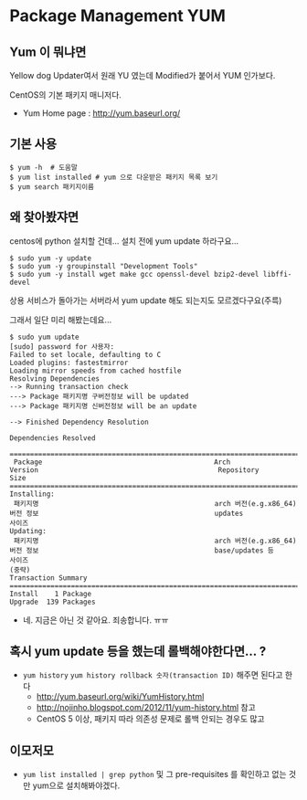 # Package Management YUM

## Yum 이 뭐냐면 
Yellow dog Updater여서 원래 YU 였는데 Modified가 붙어서 YUM 인가보다.

CentOS의 기본 패키지 매니저다. 
- Yum Home page : http://yum.baseurl.org/ 

## 기본 사용 
```
$ yum -h  # 도움말 
$ yum list installed # yum 으로 다운받은 패키지 목록 보기
$ yum search 패키지이름
```

## 왜 찾아봤쟈면
centos에 python 설치할 건데... 설치 전에 yum update 하라구요...
```
$ sudo yum -y update
$ sudo yum -y groupinstall "Development Tools"
$ sudo yum -y install wget make gcc openssl-devel bzip2-devel libffi-devel
```
상용 서비스가 돌아가는 서버라서 yum update 해도 되는지도 모르겠다구요(주륵)


그래서 일단 미리 해봤는데요... 
```
$ sudo yum update
[sudo] password for 사용자:
Failed to set locale, defaulting to C
Loaded plugins: fastestmirror
Loading mirror speeds from cached hostfile
Resolving Dependencies
--> Running transaction check
---> Package 패키지명 구버전정보 will be updated
---> Package 패키지명 신버전정보 will be an update

--> Finished Dependency Resolution

Dependencies Resolved

================================================================================================================================================================
 Package                                          Arch                      Version                                            Repository                  Size
================================================================================================================================================================
Installing:
 패키지명                                           arch 버전(e.g.x86_64)       버전 정보                                           updates                     사이즈
Updating:
 패키지명                                           arch 버전(e.g.x86_64)       버전 정보                                           base/updates 등              사이즈
(중략)
Transaction Summary
================================================================================================================================================================
Install    1 Package
Upgrade  139 Packages
```
- 네. 지금은 아닌 것 같아요. 죄송합니다. ㅠㅠ 


## 혹시 yum update 등을 했는데 롤백해야한다면... ?
- `yum history` `yum history rollback 숫자(transaction ID)` 해주면 된다고 한다
    - http://yum.baseurl.org/wiki/YumHistory.html 
    - http://nojinho.blogspot.com/2012/11/yum-history.html 참고
    - CentOS 5 이상, 패키지 따라 의존성 문제로 롤백 안되는 경우도 많고



## 이모저모 
- `yum list installed | grep python` 및 그 pre-requisites 를 확인하고 없는 것만 yum으로 설치해봐야겠다. 

